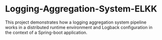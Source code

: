 # Logging-Aggregation-System-ELKK

This project demonstrates how a logging aggregation system pipeline works in a distributed runtime environment and Logback configuration in the context of a Spring-boot application.

